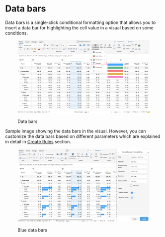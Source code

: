 # Data bars

Data bars is a single-click conditional formatting option that allows you to insert a data bar for highlighting the cell value in a visual based on some conditions.&#x20;

<figure><img src="../../.gitbook/assets/Databars.png" alt=""><figcaption><p>Data bars</p></figcaption></figure>

Sample image showing the data bars in the visual. However, you can customize the data bars based on different parameters which are explained in detail in [Create Rules](create-rules/) section.&#x20;

<figure><img src="../../.gitbook/assets/BlueDataBars.png" alt=""><figcaption><p>Blue data bars</p></figcaption></figure>
